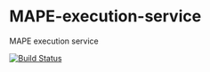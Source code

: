 # MAPE-execution-service
MAPE execution service

[![Build Status](https://travis-ci.org/prl-tokyo/MAPE-execution-service.svg?branch=master)](https://travis-ci.org/prl-tokyo/MAPE-execution-service)
